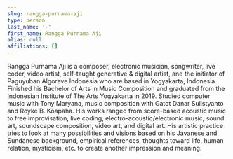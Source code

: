 ```yaml
---
slug: rangga-purnama-aji
type: person
last_name: '-'
first_name: Rangga Purnama Aji
alias: null
affiliations: []
---
```


Rangga Purnama Aji is a composer, electronic musician, songwriter, live coder, video artist, self-taught generative & digital artist, and the initiator of Paguyuban Algorave Indonesia who are based in Yogyakarta, Indonesia. Finished his Bachelor of Arts in Music Composition and graduated from the Indonesian Institute of The Arts Yogyakarta in 2019. Studied computer music with Tony Maryana, music composition with Gatot Danar Sulistyanto and Royke B. Koapaha. His works ranged from score-based acoustic music to free improvisation, live coding, electro-acoustic/electronic music, sound art, soundscape composition, video art, and digital art. His artistic practice tries to look at many possibilities and visions based on his Javanese and Sundanese background, empirical references, thoughts toward life, human relation, mysticism, etc. to create another impression and meaning.
